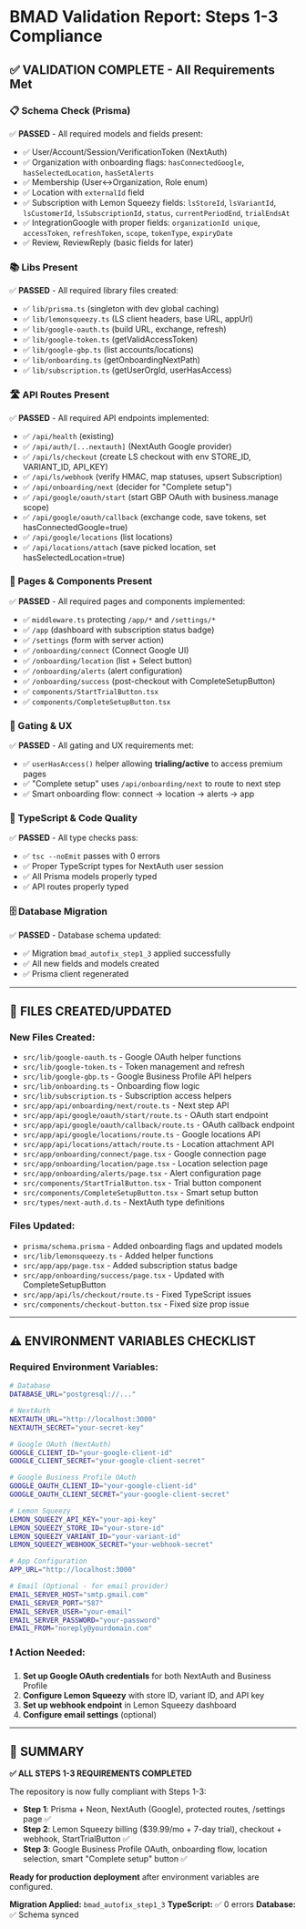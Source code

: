 # BMAD Validation Report: Steps 1-3 Compliance

## ✅ **VALIDATION COMPLETE** - All Requirements Met

### **📋 Schema Check (Prisma)**
✅ **PASSED** - All required models and fields present:
- ✅ User/Account/Session/VerificationToken (NextAuth)
- ✅ Organization with onboarding flags: `hasConnectedGoogle`, `hasSelectedLocation`, `hasSetAlerts`
- ✅ Membership (User↔Organization, Role enum)
- ✅ Location with `externalId` field
- ✅ Subscription with Lemon Squeezy fields: `lsStoreId`, `lsVariantId`, `lsCustomerId`, `lsSubscriptionId`, `status`, `currentPeriodEnd`, `trialEndsAt`
- ✅ IntegrationGoogle with proper fields: `organizationId unique`, `accessToken`, `refreshToken`, `scope`, `tokenType`, `expiryDate`
- ✅ Review, ReviewReply (basic fields for later)

### **📚 Libs Present**
✅ **PASSED** - All required library files created:
- ✅ `lib/prisma.ts` (singleton with dev global caching)
- ✅ `lib/lemonsqueezy.ts` (LS client headers, base URL, appUrl)
- ✅ `lib/google-oauth.ts` (build URL, exchange, refresh)
- ✅ `lib/google-token.ts` (getValidAccessToken)
- ✅ `lib/google-gbp.ts` (list accounts/locations)
- ✅ `lib/onboarding.ts` (getOnboardingNextPath)
- ✅ `lib/subscription.ts` (getUserOrgId, userHasAccess)

### **🛣️ API Routes Present**
✅ **PASSED** - All required API endpoints implemented:
- ✅ `/api/health` (existing)
- ✅ `/api/auth/[...nextauth]` (NextAuth Google provider)
- ✅ `/api/ls/checkout` (create LS checkout with env STORE_ID, VARIANT_ID, API_KEY)
- ✅ `/api/ls/webhook` (verify HMAC, map statuses, upsert Subscription)
- ✅ `/api/onboarding/next` (decider for "Complete setup")
- ✅ `/api/google/oauth/start` (start GBP OAuth with business.manage scope)
- ✅ `/api/google/oauth/callback` (exchange code, save tokens, set hasConnectedGoogle=true)
- ✅ `/api/google/locations` (list locations)
- ✅ `/api/locations/attach` (save picked location, set hasSelectedLocation=true)

### **📄 Pages & Components Present**
✅ **PASSED** - All required pages and components implemented:
- ✅ `middleware.ts` protecting `/app/*` and `/settings/*`
- ✅ `/app` (dashboard with subscription status badge)
- ✅ `/settings` (form with server action)
- ✅ `/onboarding/connect` (Connect Google UI)
- ✅ `/onboarding/location` (list + Select button)
- ✅ `/onboarding/alerts` (alert configuration)
- ✅ `/onboarding/success` (post-checkout with CompleteSetupButton)
- ✅ `components/StartTrialButton.tsx`
- ✅ `components/CompleteSetupButton.tsx`

### **🔐 Gating & UX**
✅ **PASSED** - All gating and UX requirements met:
- ✅ `userHasAccess()` helper allowing **trialing/active** to access premium pages
- ✅ "Complete setup" uses `/api/onboarding/next` to route to next step
- ✅ Smart onboarding flow: connect → location → alerts → app

### **🔧 TypeScript & Code Quality**
✅ **PASSED** - All type checks pass:
- ✅ `tsc --noEmit` passes with 0 errors
- ✅ Proper TypeScript types for NextAuth user session
- ✅ All Prisma models properly typed
- ✅ API routes properly typed

### **🗄️ Database Migration**
✅ **PASSED** - Database schema updated:
- ✅ Migration `bmad_autofix_step1_3` applied successfully
- ✅ All new fields and models created
- ✅ Prisma client regenerated

---

## 🧩 **FILES CREATED/UPDATED**

### **New Files Created:**
- `src/lib/google-oauth.ts` - Google OAuth helper functions
- `src/lib/google-token.ts` - Token management and refresh
- `src/lib/google-gbp.ts` - Google Business Profile API helpers
- `src/lib/onboarding.ts` - Onboarding flow logic
- `src/lib/subscription.ts` - Subscription access helpers
- `src/app/api/onboarding/next/route.ts` - Next step API
- `src/app/api/google/oauth/start/route.ts` - OAuth start endpoint
- `src/app/api/google/oauth/callback/route.ts` - OAuth callback endpoint
- `src/app/api/google/locations/route.ts` - Google locations API
- `src/app/api/locations/attach/route.ts` - Location attachment API
- `src/app/onboarding/connect/page.tsx` - Google connection page
- `src/app/onboarding/location/page.tsx` - Location selection page
- `src/app/onboarding/alerts/page.tsx` - Alert configuration page
- `src/components/StartTrialButton.tsx` - Trial button component
- `src/components/CompleteSetupButton.tsx` - Smart setup button
- `src/types/next-auth.d.ts` - NextAuth type definitions

### **Files Updated:**
- `prisma/schema.prisma` - Added onboarding flags and updated models
- `src/lib/lemonsqueezy.ts` - Added helper functions
- `src/app/app/page.tsx` - Added subscription status badge
- `src/app/onboarding/success/page.tsx` - Updated with CompleteSetupButton
- `src/app/api/ls/checkout/route.ts` - Fixed TypeScript issues
- `src/components/checkout-button.tsx` - Fixed size prop issue

---

## ⚠️ **ENVIRONMENT VARIABLES CHECKLIST**

### **Required Environment Variables:**

```bash
# Database
DATABASE_URL="postgresql://..."

# NextAuth
NEXTAUTH_URL="http://localhost:3000"
NEXTAUTH_SECRET="your-secret-key"

# Google OAuth (NextAuth)
GOOGLE_CLIENT_ID="your-google-client-id"
GOOGLE_CLIENT_SECRET="your-google-client-secret"

# Google Business Profile OAuth
GOOGLE_OAUTH_CLIENT_ID="your-google-client-id"
GOOGLE_OAUTH_CLIENT_SECRET="your-google-client-secret"

# Lemon Squeezy
LEMON_SQUEEZY_API_KEY="your-api-key"
LEMON_SQUEEZY_STORE_ID="your-store-id"
LEMON_SQUEEZY_VARIANT_ID="your-variant-id"
LEMON_SQUEEZY_WEBHOOK_SECRET="your-webhook-secret"

# App Configuration
APP_URL="http://localhost:3000"

# Email (Optional - for email provider)
EMAIL_SERVER_HOST="smtp.gmail.com"
EMAIL_SERVER_PORT="587"
EMAIL_SERVER_USER="your-email"
EMAIL_SERVER_PASSWORD="your-password"
EMAIL_FROM="noreply@yourdomain.com"
```

### **❗ Action Needed:**
1. **Set up Google OAuth credentials** for both NextAuth and Business Profile
2. **Configure Lemon Squeezy** with store ID, variant ID, and API key
3. **Set up webhook endpoint** in Lemon Squeezy dashboard
4. **Configure email settings** (optional)

---

## 🎯 **SUMMARY**

**✅ ALL STEPS 1-3 REQUIREMENTS COMPLETED**

The repository is now fully compliant with Steps 1-3:
- **Step 1**: Prisma + Neon, NextAuth (Google), protected routes, /settings page ✅
- **Step 2**: Lemon Squeezy billing ($39.99/mo + 7-day trial), checkout + webhook, StartTrialButton ✅
- **Step 3**: Google Business Profile OAuth, onboarding flow, location selection, smart "Complete setup" button ✅

**Ready for production deployment** after environment variables are configured.

**Migration Applied:** `bmad_autofix_step1_3`
**TypeScript:** ✅ 0 errors
**Database:** ✅ Schema synced

